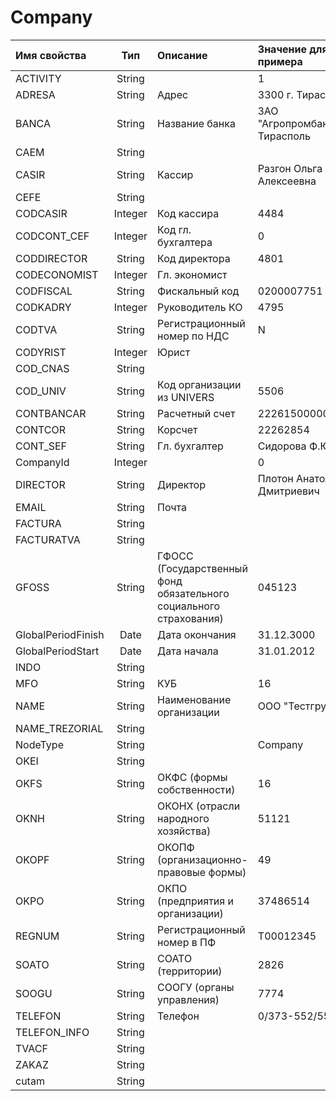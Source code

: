 # Company

| **Имя свойства** | **Тип** | **Описание** | **Значение для примера** |
| :--- | :---: | :--- | :--- |
| ACTIVITY | String |  | 1 |
| ADRESA | String | Адрес | 3300 г. Тирасполь |
| BANCA | String | Название банка | ЗАО "Агропромбанк" г. Тирасполь |
| CAEM | String |  |  |
| CASIR | String | Кассир | Разгон Ольга Алексеевна |
| CEFE | String |  |  |
| CODCASIR | Integer | Код кассира | 4484 |
| CODCONT\_CEF | Integer | Код гл. бухгалтера | 0 |
| CODDIRECTOR | String | Код директора | 4801 |
| CODECONOMIST | Integer | Гл. экономист |  |
| CODFISCAL | String | Фискальный код | 0200007751 |
| CODKADRY | Integer | Руководитель КО | 4795 |
| CODTVA | String | Регистрационный номер по НДС | N |
| CODYRIST | Integer | Юрист |  |
| COD\_CNAS | String |  |  |
| COD\_UNIV | String | Код организации из UNIVERS | 5506 |
| CONTBANCAR | String | Расчетный счет | 222615000001255 |
| CONTCOR | String | Корсчет | 22262854 |
| CONT\_SEF | String | Гл. бухгалтер | Сидорова Ф.Ю. |
| CompanyId | Integer |  | 0 |
| DIRECTOR | String | Директор | Плотон Анатолий Дмитриевич |
| EMAIL | String | Почта |  |
| FACTURA | String |  |  |
| FACTURATVA | String |  |  |
| GFOSS | String | ГФОСС \(Государственный фонд обязательного  социального страхования\) | 045123 |
| GlobalPeriodFinish | Date | Дата окончания | 31.12.3000 |
| GlobalPeriodStart | Date | Дата начала | 31.01.2012 |
| INDO | String |  |  |
| MFO | String | КУБ | 16 |
| NAME | String | Наименование организации | ООО "Тестгруп" |
| NAME\_TREZORIAL | String |  |  |
| NodeType | String |  | Company |
| OKEI | String |  |  |
| OKFS | String | ОКФС \(формы собственности\) | 16 |
| OKNH | String | ОКОНХ \(отрасли народного хозяйства\) | 51121 |
| OKOPF | String | ОКОПФ \(организационно-правовые формы\) | 49 |
| OKPO | String | ОКПО \(предприятия и организации\) | 37486514 |
| REGNUM | String | Регистрационный номер в ПФ | T00012345 |
| SOATO | String | СОАТО \(территории\) | 2826 |
| SOOGU | String | СООГУ \(органы управления\) | 7774 |
| TELEFON | String | Телефон | 0/373-552/55555 |
| TELEFON\_INFO | String |  |  |
| TVACF | String |  |  |
| ZAKAZ | String |  |  |
| cutam | String |  |  |

